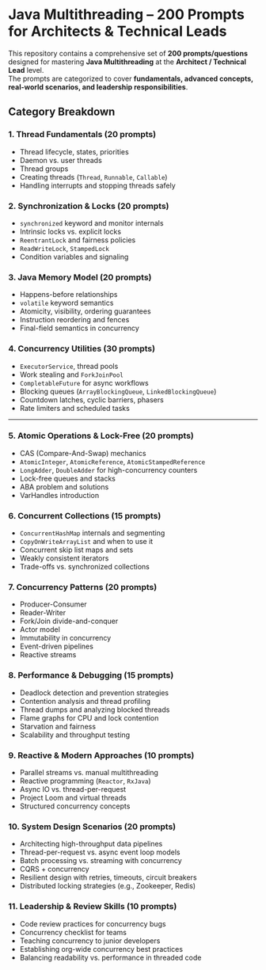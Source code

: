 # Java Multithreading – 200 Prompts for Architects & Technical Leads

This repository contains a comprehensive set of **200 prompts/questions** designed for mastering **Java Multithreading** at the **Architect / Technical Lead** level.  
The prompts are categorized to cover **fundamentals, advanced concepts, real-world scenarios, and leadership responsibilities**.



##  Category Breakdown

### 1. Thread Fundamentals (20 prompts)
- Thread lifecycle, states, priorities  
- Daemon vs. user threads  
- Thread groups  
- Creating threads (`Thread`, `Runnable`, `Callable`)  
- Handling interrupts and stopping threads safely  



### 2. Synchronization & Locks (20 prompts)
- `synchronized` keyword and monitor internals  
- Intrinsic locks vs. explicit locks  
- `ReentrantLock` and fairness policies  
- `ReadWriteLock`, `StampedLock`  
- Condition variables and signaling  



### 3. Java Memory Model (20 prompts)
- Happens-before relationships  
- `volatile` keyword semantics  
- Atomicity, visibility, ordering guarantees  
- Instruction reordering and fences  
- Final-field semantics in concurrency  



### 4. Concurrency Utilities (30 prompts)
- `ExecutorService`, thread pools  
- Work stealing and `ForkJoinPool`  
- `CompletableFuture` for async workflows  
- Blocking queues (`ArrayBlockingQueue`, `LinkedBlockingQueue`)  
- Countdown latches, cyclic barriers, phasers  
- Rate limiters and scheduled tasks  

---

### 5. Atomic Operations & Lock-Free (20 prompts)
- CAS (Compare-And-Swap) mechanics  
- `AtomicInteger`, `AtomicReference`, `AtomicStampedReference`  
- `LongAdder`, `DoubleAdder` for high-concurrency counters  
- Lock-free queues and stacks  
- ABA problem and solutions  
- VarHandles introduction  



### 6. Concurrent Collections (15 prompts)
- `ConcurrentHashMap` internals and segmenting  
- `CopyOnWriteArrayList` and when to use it  
- Concurrent skip list maps and sets  
- Weakly consistent iterators  
- Trade-offs vs. synchronized collections  



### 7. Concurrency Patterns (20 prompts)
- Producer-Consumer  
- Reader-Writer  
- Fork/Join divide-and-conquer  
- Actor model  
- Immutability in concurrency  
- Event-driven pipelines  
- Reactive streams  


### 8. Performance & Debugging (15 prompts)
- Deadlock detection and prevention strategies  
- Contention analysis and thread profiling  
- Thread dumps and analyzing blocked threads  
- Flame graphs for CPU and lock contention  
- Starvation and fairness  
- Scalability and throughput testing  



### 9. Reactive & Modern Approaches (10 prompts)
- Parallel streams vs. manual multithreading  
- Reactive programming (`Reactor`, `RxJava`)  
- Async IO vs. thread-per-request  
- Project Loom and virtual threads  
- Structured concurrency concepts  


### 10. System Design Scenarios (20 prompts)
- Architecting high-throughput data pipelines  
- Thread-per-request vs. async event loop models  
- Batch processing vs. streaming with concurrency  
- CQRS + concurrency  
- Resilient design with retries, timeouts, circuit breakers  
- Distributed locking strategies (e.g., Zookeeper, Redis)  


### 11. Leadership & Review Skills (10 prompts)
- Code review practices for concurrency bugs  
- Concurrency checklist for teams  
- Teaching concurrency to junior developers  
- Establishing org-wide concurrency best practices  
- Balancing readability vs. performance in threaded code  
